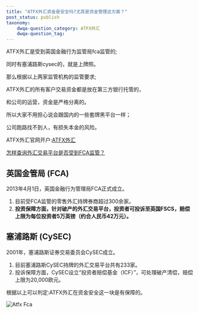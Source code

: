 ```yaml
---
title: "ATFX外汇资金是安全吗?尤其是资金管理这方面？"
post_status: publish
taxonomy:
    dwqa-question_category: ATFX外汇
    dwqa-question_tag:
---
```


ATFX外汇是受到英国金融行为监管局fca监管的;

同时有塞浦路斯cysec的，就是上牌照。

那么根据以上两家监管机构的监管要求;

ATFX外汇的所有客户交易资金都是放在第三方银行托管的，

和公司的运营，资金是严格分离的。

所以大家不用担心说会跟国内的一些套牌黑平台一样；

公司跑路找不到人，有损失本金的风险。

ATFX外汇官网开户:[ATFX外汇](https://we.laowei8.com/go/atfxchina "ATFX外汇")

[怎样查询外汇交易平台是否受到FCA监管？](https://we.laowei8.com/is-real-fca.html)

## 英国金管局 (FCA)

2013年4月1日，英国金融行为管理局FCA正式成立。

1. 目前受FCA监管的零售外汇持牌券商超过300余家。
2. **投资保障方面，针对破产的外汇交易平台，投资者可投诉至英国FSCS，赔偿上限为每位投资者5万英镑（约合人民币42万元）。**

## 塞浦路斯 (CySEC)

2001年，塞浦路斯证券交易委员会CySEC成立。

1. 目前塞浦路斯CySEC持牌的外汇交易平台共有233家。
2. 投诉保障方面，CySEC设立“投资者赔偿基金（ICF）”，可处理破产清偿，赔偿上限为20,000欧元。

根据以上可以判定:ATFX外汇在资金安全这一块是有保障的。

![Atfx Fca](https://we.laowei8.com/wp-content/uploads/2020/07/262d76fe064c4d878f74b50c35ccc1a7-3.png)
